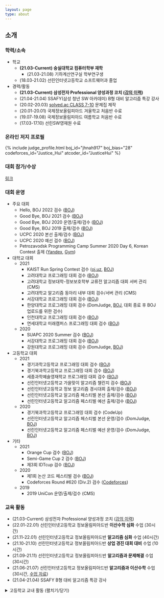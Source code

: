 ```yaml
---
layout: page
type: about
---
```


## 소개

### 학력/소속
* 학교
  * **(21.03-Current) 숭실대학교 컴퓨터학부 재학**
    * (21.03-21.08) 기하계산연구실 학부연구생
  * (18.03-21.02) 선린인터넷고등학교 소프트웨어과 졸업
* 경력/활동
  * **(21.03-Current) 삼성전자 Professional 양성과정 코치 ([강의 이력](/about/secpro/))**
  * (21.04-21.04) SSAFY(삼성 청년 SW 아카데미) B형 대비 알고리즘 특강 강사
  * (20.02-20.03) [solved.ac CLASS 7-10](https://solved.ac/class) 문제집 제작
  * (20.01-20.01) 국제정보올림피아드 겨울학교 처음반 수료
  * (19.07-19.08) 국제정보올림피아드 여름학교 처음반 수료
  * (17.03-17.10) 선린SW영재원 수료

### 온라인 저지 프로필
{% include judge_profile.html boj_id="jhnah917" boj_bias="28" codeforces_id="Justice_Hui" atcoder_id="JusticeHui" %}

### 대회 참가/수상
[링크](/about/award/)

### 대회 운영
* 주요 대회
  * Hello, BOJ 2022 검수 ([BOJ](http://icpc.me/753))
  * Good Bye, BOJ 2021 검수 ([BOJ](http://icpc.me/744))
  * Good Bye, BOJ 2020 운영/출제/검수 ([BOJ](http://icpc.me/c/578))
  * Good Bye, BOJ 2019 출제/검수 ([BOJ](http://icpc.me/c/497))
  * UCPC 2020 본선 출제/검수 ([BOJ](http://icpc.me/c/524))
  * UCPC 2020 예선 검수 ([BOJ](http://icpc.me/c/521))
  * Petrozavodsk Programming Camp Summer 2020 Day 6, Korean Contest 출제 ([Yandex](https://official.contest.yandex.com/ptz-summer-2020/contest/19421/standings/), [Gym](https://codeforces.com/gym/102984))
* 대학교 대회
  * 2021
    * KAIST Run Spring Contest 검수 ([oj.uz](https://oj.uz), [BOJ](http://icpc.me/c/649))
    * 고려대학교 프로그래밍 대회 검수 ([BOJ](http://icpc.me/740))
    * 고려대학교 정보대학-정보보호학부 교류전 알고리즘 대회 서버 관리 (CMS)
    * 고려대학교 알고리즘 동아리 내부 대회 검수/서버 관리 (CMS)
    * 서강대학교 프로그래밍 대회 검수 ([BOJ](http://icpc.me/c/725))
    * 한양대학교 프로그래밍 대회 검수 (DomJudge, [BOJ](#), 대회 종료 후 BOJ 업로드를 위한 검수)
    * 인천대학교 프로그래밍 대회 검수 ([BOJ](http://icpc.me/727))
    * 연세대학교 미래캠퍼스 프로그래밍 대회 검수 ([BOJ](http://icpc.me/c/665))
  * 2020
    * SUAPC 2020 Summer 검수 ([BOJ](http://icpc.me/c/529))
    * 서강대학교 프로그래밍 대회 검수 ([BOJ](http://icpc.me/c/564))
    * 강원대학교 프로그래밍 대회 검수 (DomJudge, [BOJ](https://www.acmicpc.net/category/detail/2431))
* 고등학교 대회
  * 2021
    * 경기과학고등학교 프로그래밍 대회 검수 ([BOJ](http://icpc.me/748))
    * 경기북과학고등학교 프로그래밍 대회 검수 ([BOJ](http://icpc.me/737))
    * 세종과학예술영재학교 프로그래밍 대회 검수 ([BOJ](http://icpc.me/741))
    * 선린인터넷고등학교 가을맞이 알고리즘 챌린지 검수 ([BOJ](http://icpc.me/c/708))
    * 선린인터넷고등학교 정보 알고리즘 경시대회 출제/검수 ([BOJ](http://icpc.me/c/687))
    * 선린인터넷고등학교 알고리즘 페스티벌 본선 출제/검수 ([BOJ](http://icpc.me/c/663))
    * 선린인터넷고등학교 알고리즘 페스티벌 예선 출제/검수 ([BOJ](http://icpc.me/c/652))
  * 2020
    * 경기북과학고등학교 프로그래밍 대회 검수 (CodeUp)
    * 선린인터넷고등학교 알고리즘 페스티벌 본선 운영/검수 (DomJudge, [BOJ](http://icpc.me/c/581))
    * 선린인터넷고등학교 알고리즘 페스티벌 예선 운영/검수 (DomJudge, [BOJ](http://icpc.me/c/581))
* 기타
  * 2021
    * Orange Cup 검수 ([BOJ](http://icpc.me/c/667))
    * Semi-Game Cup 2 검수 ([BOJ](http://icpc.me/c/675))
    * 제3회 IDTcup 검수 ([BOJ](http://icpc.me/c/638))
  * 2020
    * 제1회 논산 코드 페스티벌 검수 ([BOJ](http://icpc.me/c/507))
    * Codeforces Round #620 (Div.2) 검수 ([Codeforces](https://codeforces.com/contest/1304))
  * 2019
    * 2019 UniCon 운영/출제/검수 (CMS)

### 교육 활동
* (21.03-Current) 삼성전자 Professional 양성과정 코치 ([강의 이력](/about/secpro/))
* (22.01-22.01) 선린인터넷고등학교 정보올림피아드반 **이산수학 심화** 수업 (30시간)
* (21.11-22.01) 선린인터넷고등학교 정보올림피아드반 **알고리즘 심화** 수업 (40시간)
* (21.10-21.10) 선린인터넷고등학교 정보올림피아드반 **상업 경진 대회 대비** 수업 (10시간)
* (21.09-21.11) 선린인터넷고등학교 정보올림피아드반 **알고리즘과 문제해결** 수업 (30시간)
* (21.06-21.07) 선린인터넷고등학교 정보올림피아드반 **알고리즘과 이산수학** 수업 (30시간, [수업 자료](https://github.com/justiceHui/Sunrin-SHARC/tree/master/2021-1st))
* (21.04-21.04) SSAFY B형 대비 알고리즘 특강 강사

<details markdown="1">
<summary>고등학교 교내 활동 (펼치기/닫기)</summary>
<ul>
<li>(20.08-20.12) 선린인터넷고등학교 정보올림피아드반 <b>KOI 대비</b> 수업 (<a href = "https://github.com/justiceHui/Sunrin-SHARC/tree/master/2020-2nd">수업 자료</a>)</li>
<li>(20.08-20.08) 선린인터넷고등학교 정보올림피아드반 <b>고급 알고리즘</b> 수업 (<a href = "https://github.com/justiceHui/Sunrin-SHARC/tree/master/2020-Summer">수업 자료</a>)</li>
<li>(20.02-20.08) 선린인터넷고등학교 정보올림피아드반 고급 알고리즘 교재 집필</li>
<li>(19.09-19.09) 소프트웨어 나눔축제(SSF 2019) 코딩 캠프 조교</li>
<li>(19.08-19.09) 소프트웨어 나눔축제(SSF 2019) 코딩 캠프 교재 집필</li>
<li>(19.05-19.07) 선린인터넷고등학교 프로그래밍 동아리(Unifox) 기초 자료구조/알고리즘 수업</li>
<li>(19.04-19.05) 선린인터넷고등학교 정보올림피아드반 KOI 1차 대비 수업</li>
<li>(19.01-19.01) 선린인터넷고등학교 신입생 특별 교육 조교</li>
<li>(18.12-19.01) 선린인터넷고등학교 신입생 특별 교육 연습 문제 출제/검수/해설</li>
<li>(18.09-18.11) 선린인터넷고등학교 알고리즘 스터디(Logic) 기초 알고리즘 수업</li>
<li>(18.09-18.09) 교육 봉사 동아리(Hello Coding) 코딩 캠프 C언어 수업</li>
<li>(18.09-18.09) 소프트웨어 나눔축제(SSF 2018) 코딩 캠프 조교</li>
</ul>
</details>
